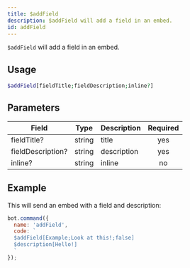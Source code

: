 ```yaml
---
title: $addField 
description: $addField will add a field in an embed.
id: addField
---
```


`$addField` will add a field in an embed.

## Usage

```php
$addField[fieldTitle;fieldDescription;inline?]
```

## Parameters 


| Field             | Type   | Description | Required |
| ----------------- | ------ | ----------- |:--------:|
| fieldTitle?       | string | title       |    yes   |
| fieldDescription? | string | description |    yes   |
| inline?           | string | inline      |    no    |

## Example

This will send an embed with a field and description:

```javascript
bot.command({
  name: 'addField',
  code: `
  $addField[Example;Look at this!;false]
  $description[Hello!]
  `
});
```
